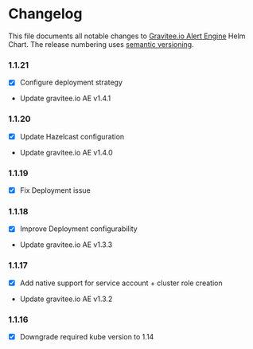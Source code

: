 # Changelog

This file documents all notable changes to [Gravitee.io Alert Engine](https://github.com/gravitee-io/helm-charts/tree/master/ae) Helm Chart. The release numbering uses [semantic versioning](http://semver.org).

### 1.1.21

- [X] Configure deployment strategy
- Update gravitee.io AE v1.4.1

### 1.1.20

- [X] Update Hazelcast configuration
- Update gravitee.io AE v1.4.0

### 1.1.19

- [X] Fix Deployment issue

### 1.1.18

- [X] Improve Deployment configurability
- Update gravitee.io AE v1.3.3

### 1.1.17

- [X] Add native support for service account + cluster role creation
- Update gravitee.io AE v1.3.2

### 1.1.16

- [X] Downgrade required kube version to 1.14
